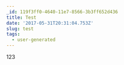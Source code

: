```yaml
---
_id: 119f3ff0-4640-11e7-8566-3b3ff652d436
title: Test
date: '2017-05-31T20:31:04.753Z'
slug: test
tags:
  - user-generated
---
```

123
